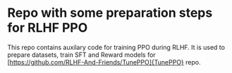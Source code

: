 # Repo with some preparation steps for RLHF PPO

This repo contains auxilary code for training PPO during RLHF. It is used to prepare datasets, train SFT and Reward models for [https://github.com/RLHF-And-Friends/TunePPO]{TunePPO} repo.
